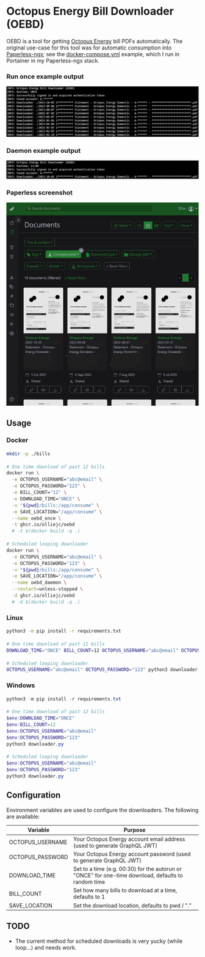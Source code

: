 # Octopus Energy Bill Downloader (OEBD)

OEBD is a tool for getting [Octopus Energy](https://octopus.energy/) bill PDFs automatically. The original use-case for this tool was for automatic consumption into [Paperless-ngx](https://github.com/paperless-ngx/paperless-ngx); see the [docker-compose.yml]([docker-compose.yml]) example, which I run in Portainer in my Paperless-ngx stack.

### Run once example output
![Once example output](oebd_output_once.png)

### Daemon example output
![Daemon example output](oebd_output_daemon.png)

### Paperless screenshot
![Paperless screenshot](oebd_paperless.png)

## Usage

### Docker
``` sh
mkdir -p ./bills

# One time download of past 12 bills
docker run \
  -e OCTOPUS_USERNAME="abc@email" \
  -e OCTOPUS_PASSWORD="123" \
  -e BILL_COUNT="12" \
  -e DOWNLOAD_TIME="ONCE" \
  -v "${pwd}/bills:/app/consume" \
  -e SAVE_LOCATION="/app/consume" \
  --name oebd_once \
  -t ghcr.io/olliejc/oebd
  # -t $(docker build -q .)

# Scheduled looping downloader
docker run \
  -e OCTOPUS_USERNAME="abc@email" \
  -e OCTOPUS_PASSWORD="123" \
  -v "${pwd}/bills:/app/consume" \
  -e SAVE_LOCATION="/app/consume" \
  --name oebd_daemon \
  --restart=unless-stopped \
  -d ghcr.io/olliejc/oebd
  # -d $(docker build -q .)
```

### Linux
``` sh
python3 -m pip install -r requirements.txt

# One time download of past 12 bills
DOWNLOAD_TIME="ONCE" BILL_COUNT=12 OCTOPUS_USERNAME="abc@email" OCTOPUS_PASSWORD="123" python3 downloader.py

# Scheduled looping downloader
OCTOPUS_USERNAME="abc@email" OCTOPUS_PASSWORD="123" python3 downloader.py
```

### Windows
``` powershell
python3 -m pip install -r requirements.txt

# One time download of past 12 bills
$env:DOWNLOAD_TIME="ONCE"
$env:BILL_COUNT=12
$env:OCTOPUS_USERNAME="abc@email"
$env:OCTOPUS_PASSWORD="123"
python3 downloader.py

# Scheduled looping downloader
$env:OCTOPUS_USERNAME="abc@email"
$env:OCTOPUS_PASSWORD="123"
python3 downloader.py
```

## Configuration

Environment variables are used to configure the downloaders. The following are available:

|Variable|Purpose|
|-|-|
|OCTOPUS_USERNAME|Your Octopus Energy account email address (used to generate GraphQL JWT)|
|OCTOPUS_PASSWORD|Your Octopus Energy account password (used to generate GraphQL JWT)|
|DOWNLOAD_TIME|Set to a time (e.g. 00:30) for the autorun or "ONCE" for one-time download, defaults to random time|
|BILL_COUNT|Set how many bills to download at a time, defaults to 1|
|SAVE_LOCATION|Set the download location, defaults to pwd / "."|

## TODO

* The current method for scheduled downloads is very yucky (while loop...) and needs work.
